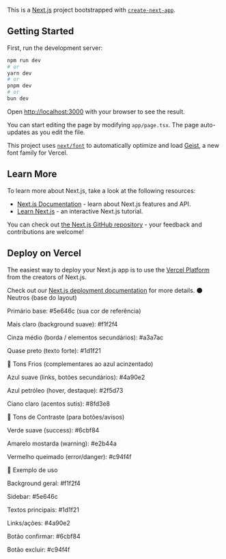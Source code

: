 This is a [Next.js](https://nextjs.org) project bootstrapped with [`create-next-app`](https://nextjs.org/docs/app/api-reference/cli/create-next-app).

## Getting Started

First, run the development server:

```bash
npm run dev
# or
yarn dev
# or
pnpm dev
# or
bun dev
```

Open [http://localhost:3000](http://localhost:3000) with your browser to see the result.

You can start editing the page by modifying `app/page.tsx`. The page auto-updates as you edit the file.

This project uses [`next/font`](https://nextjs.org/docs/app/building-your-application/optimizing/fonts) to automatically optimize and load [Geist](https://vercel.com/font), a new font family for Vercel.

## Learn More

To learn more about Next.js, take a look at the following resources:

- [Next.js Documentation](https://nextjs.org/docs) - learn about Next.js features and API.
- [Learn Next.js](https://nextjs.org/learn) - an interactive Next.js tutorial.

You can check out [the Next.js GitHub repository](https://github.com/vercel/next.js) - your feedback and contributions are welcome!

## Deploy on Vercel

The easiest way to deploy your Next.js app is to use the [Vercel Platform](https://vercel.com/new?utm_medium=default-template&filter=next.js&utm_source=create-next-app&utm_campaign=create-next-app-readme) from the creators of Next.js.

Check out our [Next.js deployment documentation](https://nextjs.org/docs/app/building-your-application/deploying) for more details.
🌑 Neutros (base do layout)

Primário base: #5e646c (sua cor de referência)

Mais claro (background suave): #f1f2f4

Cinza médio (borda / elementos secundários): #a3a7ac

Quase preto (texto forte): #1d1f21

🌊 Tons Frios (complementares ao azul acinzentado)

Azul suave (links, botões secundários): #4a90e2

Azul petróleo (hover, destaque): #2f5d73

Ciano claro (acentos sutis): #8fd3e8

🌿 Tons de Contraste (para botões/avisos)

Verde suave (success): #6cbf84

Amarelo mostarda (warning): #e2b44a

Vermelho queimado (error/danger): #c94f4f

🎨 Exemplo de uso

Background geral: #f1f2f4

Sidebar: #5e646c

Textos principais: #1d1f21

Links/ações: #4a90e2

Botão confirmar: #6cbf84

Botão excluir: #c94f4f